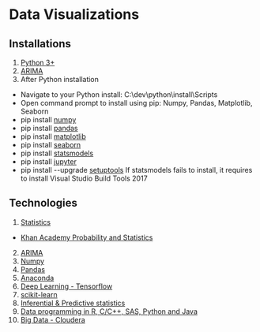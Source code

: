 # Data Visualizations



## Installations

1. [Python 3+](https://www.python.org/downloads/release/python-364/)
2. [ARIMA](https://people.duke.edu/~rnau/411arim.htm)
3. After Python installation
 * Navigate to your Python install: C:\dev\python\install\Scripts
 * Open command prompt to install using pip: Numpy, Pandas, Matplotlib, Seaborn
 * pip install [numpy](http://cs231n.github.io/python-numpy-tutorial/)
 * pip install [pandas](https://pandas.pydata.org/pandas-docs/stable/)
 * pip install [matplotlib](https://matplotlib.org/)
 * pip install [seaborn](https://seaborn.pydata.org/)
 * pip install [statsmodels](https://www.statsmodels.org/stable/index.html)
 * pip install [jupyter](https://www.digitalocean.com/community/tutorials/how-to-set-up-jupyter-notebook-for-python-3)
 * pip install --upgrade [setuptools](https://wiki.python.org/moin/WindowsCompilers) If statsmodels fails to install, it requires to install Visual Studio Build Tools 2017


 
## Technologies

1. [Statistics](https://www.openintro.org/stat/)
 * [Khan Academy Probability and Statistics](https://www.youtube.com/channel/UCRXuOXLW3LcQLWvxbZiIZ0w)
2. [ARIMA](https://machinelearningmastery.com/arima-for-time-series-forecasting-with-python/)
3. [Numpy](http://www.numpy.org/)
4. [Pandas](https://pandas.pydata.org/)
5. [Anaconda]()
6. [Deep Learning - Tensorflow]()
7. [scikit-learn]()
8. [Inferential & Predictive statistics]()
9. [Data programming in R, C/C++, SAS, Python and Java]()
10. [Big Data - Cloudera]()

